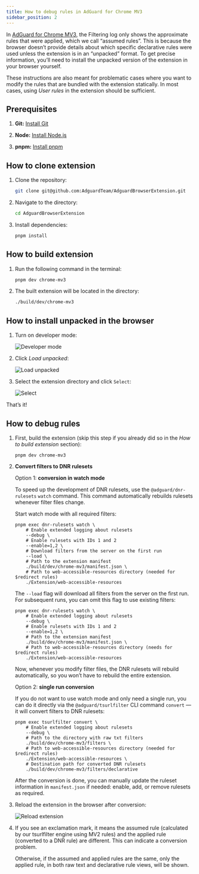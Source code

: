```yaml
---
title: How to debug rules in AdGuard for Chrome MV3
sidebar_position: 2
---
```


In [AdGuard for Chrome MV3](/adguard-browser-extension/mv3-version), the Filtering log only shows the approximate rules that were applied, which we call “assumed rules”. This is because the browser doesn’t provide details about which specific declarative rules were used unless the extension is in an “unpacked” format. To get precise information, you’ll need to install the unpacked version of the extension in your browser yourself.

These instructions are also meant for problematic cases where you want to modify the rules that are bundled with the extension statically. In most cases, using *User rules* in the extension should be sufficient.

## Prerequisites

1. **Git:** [Install Git](https://git-scm.com/book/en/v2/Getting-Started-Installing-Git)

1. **Node:** [Install Node.js](https://nodejs.org/en/download/package-manager)

1. **pnpm:** [Install pnpm](https://pnpm.io/installation)

## How to clone extension

1. Clone the repository:

    ```bash
    git clone git@github.com:AdguardTeam/AdguardBrowserExtension.git
    ```

1. Navigate to the directory:

    ```bash
    cd AdguardBrowserExtension
    ```

1. Install dependencies:

    ```bash
    pnpm install
    ```

## How to build extension

1. Run the following command in the terminal:

    ```bash
    pnpm dev chrome-mv3
    ```

1. The built extension will be located in the directory:

    ```bash
    ./build/dev/chrome-mv3
    ```

## How to install unpacked in the browser

1. Turn on developer mode:

    ![Developer mode](https://cdn.adtidy.org/content/Kb/ad_blocker/browser_extension/developer_mode.png)

1. Click *Load unpacked*:

    ![Load unpacked](https://cdn.adtidy.org/content/Kb/ad_blocker/browser_extension/load_unpacked.png)

1. Select the extension directory and click `Select`:

    ![Select](https://cdn.adtidy.org/content/Kb/ad_blocker/browser_extension/select.png)

That’s it!

## How to debug rules

1. First, build the extension (skip this step if you already did so in the *How to build extension* section):

    ```shell
    pnpm dev chrome-mv3
    ```

1. **Convert filters to DNR rulesets**

    Option 1: **conversion in watch mode**

    To speed up the development of DNR rulesets, use the `@adguard/dnr-rulesets` `watch` command. This command automatically rebuilds rulesets whenever filter files change.

    Start watch mode with all required filters:

    ```shell
    pnpm exec dnr-rulesets watch \
        # Enable extended logging about rulesets
        --debug \
        # Enable rulesets with IDs 1 and 2
        --enable=1,2 \
        # Download filters from the server on the first run
        --load \
        # Path to the extension manifest
        ./build/dev/chrome-mv3/manifest.json \
        # Path to web-accessible-resources directory (needed for $redirect rules)
        ./Extension/web-accessible-resources
    ```

    The `--load` flag will download all filters from the server on the first run. For subsequent runs, you can omit this flag to use existing filters:

    ```shell
    pnpm exec dnr-rulesets watch \
        # Enable extended logging about rulesets
        --debug \
        # Enable rulesets with IDs 1 and 2
        --enable=1,2 \
        # Path to the extension manifest
        ./build/dev/chrome-mv3/manifest.json \
        # Path to web-accessible-resources directory (needs for $redirect rules)
        ./Extension/web-accessible-resources
    ```

    Now, whenever you modify filter files, the DNR rulesets will rebuild automatically, so you won’t have to rebuild the entire extension.

    Option 2: **single run conversion**

    If you do not want to use watch mode and only need a single run, you can do it directly via the `@adguard/tsurlfilter` CLI command `convert` — it will convert filters to DNR rulesets:

    ```shell
    pnpm exec tsurlfilter convert \
        # Enable extended logging about rulesets
        --debug \
        # Path to the directory with raw txt filters
        ./build/dev/chrome-mv3/filters \
        # Path to web-accessible-resources directory (needed for $redirect rules)
        ./Extension/web-accessible-resources \
        # Destination path for converted DNR rulesets
        ./build/dev/chrome-mv3/filters/declarative
    ```

    After the conversion is done, you can manually update the ruleset information in `manifest.json` if needed: enable, add, or remove rulesets as required.

1. Reload the extension in the browser after conversion:

    ![Reload extension](https://cdn.adtidy.org/content/Kb/ad_blocker/browser_extension/reload_extension.png)

1. If you see an exclamation mark, it means the assumed rule (calculated by our tsurlfilter engine using MV2 rules) and the applied rule (converted to a DNR rule) are different. This can indicate a conversion problem.

    Otherwise, if the assumed and applied rules are the same, only the applied rule, in both raw text and declarative rule views, will be shown.
